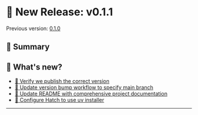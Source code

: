 # 🔖 New Release: v0.1.1
Previous version: [0.1.0](https://github.com/OpenJKSoftware/typer-common-functions/releases/tag/0.1.0)

## 📝 Summary

<if this is here i was lazy>

## 📝 What's new?

- [🔧 Verify we publish the correct version](https://github.com/OpenJKSoftware/typer-common-functions/commit/317fe1be46c4f08145e326ad04e39c6e9f280a10)
- [🔧 Update version bump workflow to specify main branch](https://github.com/OpenJKSoftware/typer-common-functions/commit/108e1e373360287baa70747cc5335ced2e713ed0)
- [📝 Update README with comprehensive project documentation](https://github.com/OpenJKSoftware/typer-common-functions/commit/823b5ab811a7ab8bc1a35976e5f3b1654c1e323f)
- [🔧 Configure Hatch to use uv installer](https://github.com/OpenJKSoftware/typer-common-functions/commit/8bb2619cda0fe0125010bb632e9e0aa2f638cb33)
---
